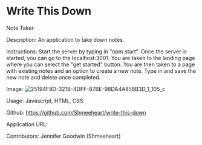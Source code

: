 # Write This Down

Note Taker

Description: An application to take down notes.

Instructions: Start the server by typing in "npm start". Once the server is started, you can go to the localhost:3001. You are taken to the landing page where you can select the "get started" button. You are then taken to a page with existing notes and an option to create a new note. Type in and save the new note and delete once completed.

Image: ![25194F8D-321B-4DFF-87BE-98DA4A858B3D_1_105_c](https://user-images.githubusercontent.com/99705924/187105545-c8b116c3-0107-4bd2-a555-44a775769c9a.jpeg)

Usage: Javascript, HTML, CSS

Github: https://github.com/Shmeeheart/write-this-down

Application URL:

Contributors: Jennifer Goodwin (Shmeeheart)
